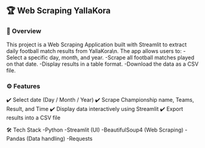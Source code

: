 ## 🏆 Web Scraping YallaKora
### 📌 Overview
This project is a Web Scraping Application built with Streamlit to extract daily football match results from YallaKora\n.
The app allows users to:
-Select a specific day, month, and year.
-Scrape all football matches played on that date.
-Display results in a table format.
-Download the data as a CSV file.

### ⚙️ Features
✔️ Select date (Day / Month / Year)
✔️ Scrape Championship name, Teams, Result, and Time
✔️ Display data interactively using Streamlit
✔️ Export results into a CSV file

🛠️ Tech Stack
-Python
-Streamlit (UI)
-BeautifulSoup4 (Web Scraping)
-Pandas (Data handling)
-Requests
